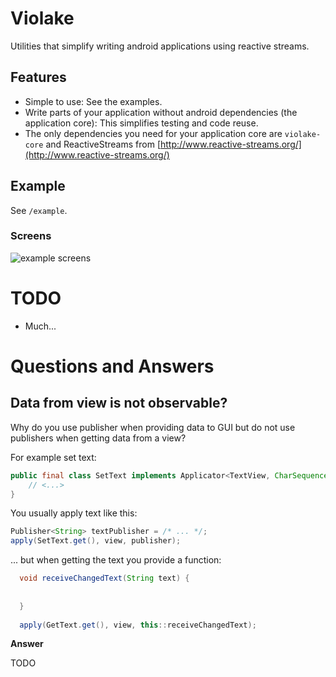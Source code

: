 # Violake

Utilities that simplify writing android applications using reactive streams.

## Features

 * Simple to use: See the examples.
 * Write parts of your application without android dependencies (the application core): This simplifies testing and code reuse.
 * The only dependencies you need for your application core are `violake-core` and ReactiveStreams from [http://www.reactive-streams.org/](http://www.reactive-streams.org/)

## Example

See `/example`.

### Screens

![example screens](https://thumbs.gfycat.com/OblongAmbitiousDuiker-small.gif "Example Screens")

# TODO

 * Much...
 
# Questions and Answers

## Data from view is not observable?

Why do you use publisher when providing data to GUI but do not use publishers when getting data from a view?

For example set text:

```java
public final class SetText implements Applicator<TextView, CharSequence> {
    // <...>
}
```

You usually apply text like this:

```java
Publisher<String> textPublisher = /* ... */;
apply(SetText.get(), view, publisher);
```

... but when getting the text you provide a function:

```java
  void receiveChangedText(String text) {
    
    
  }
  
  apply(GetText.get(), view, this::receiveChangedText);  
```

**Answer**

TODO